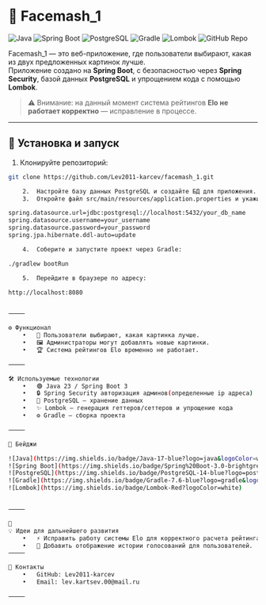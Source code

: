 # 🎨 Facemash_1

![Java](https://img.shields.io/badge/Java-17-blue?logo=java&logoColor=white)
![Spring Boot](https://img.shields.io/badge/Spring%20Boot-3.0-brightgreen?logo=spring&logoColor=white)
![PostgreSQL](https://img.shields.io/badge/PostgreSQL-14-blue?logo=postgresql&logoColor=white)
![Gradle](https://img.shields.io/badge/Gradle-7.6-blue?logo=gradle&logoColor=white)
![Lombok](https://img.shields.io/badge/Lombok-Red?logoColor=white)
![GitHub Repo](https://img.shields.io/badge/GitHub-Repo-black?logo=github&logoColor=white)

Facemash_1 — это веб-приложение, где пользователи выбирают, какая из двух предложенных картинок лучше.  
Приложение создано на **Spring Boot**, с безопасностью через **Spring Security**, базой данных **PostgreSQL** и упрощением кода с помощью **Lombok**.  

> ⚠️ Внимание: на данный момент система рейтингов **Elo не работает корректно** — исправление в процессе.

---

## 🚀 Установка и запуск

1. Клонируйте репозиторий:

```bash
git clone https://github.com/Lev2011-karcev/facemash_1.git

	2.	Настройте базу данных PostgreSQL и создайте БД для приложения.
	3.	Откройте файл src/main/resources/application.properties и укажите параметры подключения к БД:

spring.datasource.url=jdbc:postgresql://localhost:5432/your_db_name
spring.datasource.username=your_username
spring.datasource.password=your_password
spring.jpa.hibernate.ddl-auto=update

	4.	Соберите и запустите проект через Gradle:

./gradlew bootRun

	5.	Перейдите в браузере по адресу:

http://localhost:8080


⸻

⚙️ Функционал
	•	👤 Пользователи выбирают, какая картинка лучше.
	•	🖼️ Администраторы могут добавлять новые картинки.
	•	🏆 Система рейтингов Elo временно не работает.

⸻

🛠 Используемые технологии
	•	🟢 Java 23 / Spring Boot 3
	•	🔒 Spring Security авторизация админов(определенные ip адреса)
	•	🐘 PostgreSQL — хранение данных
	•	✨ Lombok — генерация геттеров/сеттеров и упрощение кода
	•	⚙️ Gradle — сборка проекта

⸻

📌 Бейджи

![Java](https://img.shields.io/badge/Java-17-blue?logo=java&logoColor=white)
![Spring Boot](https://img.shields.io/badge/Spring%20Boot-3.0-brightgreen?logo=spring&logoColor=white)
![PostgreSQL](https://img.shields.io/badge/PostgreSQL-14-blue?logo=postgresql&logoColor=white)
![Gradle](https://img.shields.io/badge/Gradle-7.6-blue?logo=gradle&logoColor=white)
![Lombok](https://img.shields.io/badge/Lombok-Red?logoColor=white)


⸻

📄
💡 Идеи для дальнейшего развития
	•	⚡ Исправить работу системы Elo для корректного расчета рейтинга.
	•	📸 Добавить отображение истории голосований для пользователей.
⸻

🙌 Контакты
	•	GitHub: Lev2011-karcev
	•	Email: lev.kartsev.00@mail.ru

⸻

